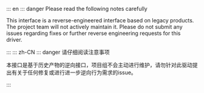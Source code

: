 ::: en
::: danger Please read the following notes carefully

This interface is a reverse-engineered interface based on legacy products. The project team will not actively maintain it. Please do not submit any issues regarding fixes or further reverse engineering requests for this driver.

:::
::: zh-CN
::: danger 请仔细阅读注意事项

本接口是基于历史产物的逆向接口，项目组不会主动进行维护，请勿针对此驱动提出有关于任何修复或进行进一步逆向行为需求的issue。

:::
